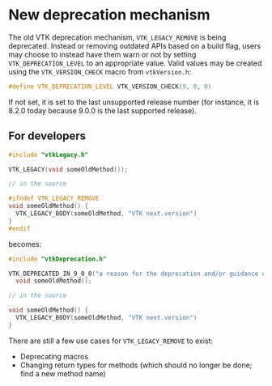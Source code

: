 # New deprecation mechanism

The old VTK deprecation mechanism, `VTK_LEGACY_REMOVE` is being deprecated.
Instead or removing outdated APIs based on a build flag, users may choose to
instead have them warn or not by setting `VTK_DEPRECATION_LEVEL` to an
appropriate value. Valid values may be created using the `VTK_VERSION_CHECK`
macro from `vtkVersion.h`:

```c++
#define VTK_DEPRECATION_LEVEL VTK_VERSION_CHECK(9, 0, 0)
```

If not set, it is set to the last unsupported release number (for instance, it
is 8.2.0 today because 9.0.0 is the last supported release).

## For developers

```c++
#include "vtkLegacy.h"

VTK_LEGACY(void someOldMethod());

// in the source

#ifndef VTK_LEGACY_REMOVE
void someOldMethod() {
  VTK_LEGACY_BODY(someOldMethod, "VTK next.version")
}
#endif
```

becomes:

```c++
#include "vtkDeprecation.h"

VTK_DEPRECATED_IN_9_0_0("a reason for the deprecation and/or guidance on porting")
  void someOldMethod();

// in the source

void someOldMethod() {
  VTK_LEGACY_BODY(someOldMethod, "VTK next.version")
}
```

There are still a few use cases for `VTK_LEGACY_REMOVE` to exist:

  - Deprecating macros
  - Changing return types for methods (which should no longer be done; find a
    new method name)
